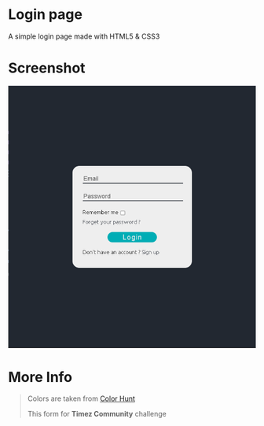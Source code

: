 <h1>Login page</h1>

<p>A simple login page made with HTML5 & CSS3</p>

<h1>Screenshot</h1>

<img src="screenshot.png" alt="Page's screenshot.">

<h1>More Info</h1>

<blockquote>
    <p>Colors are taken from <a href="https://colorhunt.co" target="_blank">Color Hunt</a></p>
    <p>This form for <strong>Timez Community</strong> challenge</p>
</blockquote>